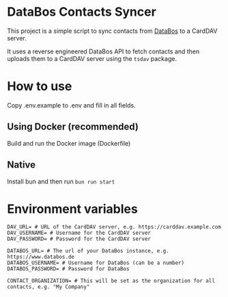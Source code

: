 # DataBos Contacts Syncer

This project is a simple script to sync contacts from [DataBos](https://www.databos.de/) to a CardDAV server.

It uses a reverse engineered DataBos API to fetch contacts and then uploads them to a CardDAV server using the `tsdav` package.

# How to use

Copy .env.example to .env and fill in all fields.

## Using Docker (recommended)

Build and run the Docker image (Dockerfile)

## Native

Install bun and then run `bun run start`

# Environment variables

```
DAV_URL= # URL of the CardDAV server, e.g. https://carddav.example.com
DAV_USERNAME= # Username for the CardDAV server
DAV_PASSWORD= # Password for the CardDAV server

DATABOS_URL= # The url of your DataBos instance, e.g. https://www.databos.de
DATABOS_USERNAME= # Username for DataBos (can be a number)
DATABOS_PASSWORD= # Password for DataBos

CONTACT_ORGANIZATION= # This will be set as the organization for all contacts, e.g. "My Company"
```
